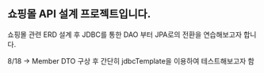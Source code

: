 ## 쇼핑몰 API 설계 프로젝트입니다.

쇼핑몰 관련 ERD 설계 후 JDBC를 통한 DAO 부터 JPA로의 전환을 연습해보고자 합니다.


8/18 -> Member DTO 구상 후 간단히 jdbcTemplate을 이용하여 테스트해보고자 함
